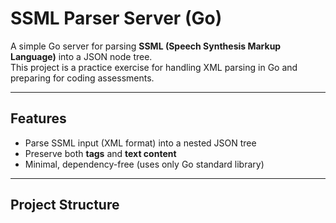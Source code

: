 # SSML Parser Server (Go)

A simple Go server for parsing **SSML (Speech Synthesis Markup Language)** into a JSON node tree.  
This project is a practice exercise for handling XML parsing in Go and preparing for coding assessments.

---

## Features
- Parse SSML input (XML format) into a nested JSON tree
- Preserve both **tags** and **text content**
- Minimal, dependency-free (uses only Go standard library)

---

## Project Structure

